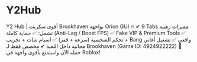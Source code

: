 # Y2Hub
Y2 Hub | أقوى سكربت Brookhaven بواجهة Orion GUI 🔥 ✔ 9 Tabs مميزات رهيبة تشمل: ✅ حماية كاملة (Anti-Lag / Boost FPS) ✅ Fake VIP &amp; Premium Tools ✅ تحكم الشخصية (سرعة + قفز) ✅ اسبام شات + تخريب + Bang واقعي ✅ تشغيل أغاني مجانية داخل اللعبة ✔ مخصص فقط لـ Brookhaven (Game ID: 4924922222)  📌 حمله الآن واستمتع بأقوى واجهة في Roblox!
